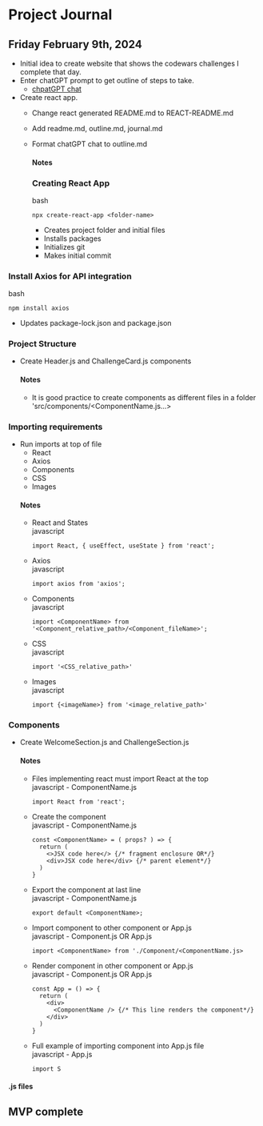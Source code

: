 # Project Journal

## Friday February 9th, 2024
- Initial idea to create website that shows the codewars challenges I complete that day.
- Enter chatGPT prompt to get outline of steps to take.
  - [chpatGPT chat](https://chat.openai.com/share/743eb459-ba8f-4e86-af68-f519fdea6b3c)
- Create react app.
  - Change react generated README.md to REACT-README.md
  - Add readme.md, outline.md, journal.md
  - Format chatGPT chat to outline.md

    #### Notes
    ### Creating React App
    bash
    ```
    npx create-react-app <folder-name>
    ```
    - Creates project folder and initial files
    - Installs packages
    - Initializes git
    - Makes initial commit

### Install Axios for API integration
bash
```
npm install axios
```
- Updates package-lock.json and package.json

### Project Structure
- Create Header.js and ChallengeCard.js components
  #### Notes
  - It is good practice to create components as different files in a folder 'src/components/<ComponentName.js...>

### Importing requirements
- Run imports at top of file
  - React
  - Axios
  - Components
  - CSS
  - Images
  #### Notes
  - React and States  
    javascript
    ```
    import React, { useEffect, useState } from 'react';
    ```
  - Axios  
    javascript
    ```
    import axios from 'axios';
    ```
  - Components  
    javascript
    ```
    import <ComponentName> from '<Component_relative_path>/<Component_fileName>';
    ```
  - CSS  
    javascript
    ```
    import '<CSS_relative_path>'
    ```
  - Images  
    javascript
    ```
    import {<imageName>} from '<image_relative_path>'
    ```

### Components
- Create WelcomeSection.js and ChallengeSection.js

  #### Notes
  - Files implementing react must import React at the top  
  javascript - ComponentName.js
    ```
    import React from 'react';
    ```
  - Create the component  
  javascript - ComponentName.js
    ```
    const <ComponentName> = ( props? ) => {
      return (
        <>JSX code here</> {/* fragment enclosure OR*/}
        <div>JSX code here</div> {/* parent element*/}
      )
    }
    ```
  - Export the component at last line  
    javascript - ComponentName.js
    ```
    export default <ComponentName>;
    ```
  - Import component to other component or App.js  
    javascript - Component.js OR App.js
    ```
    import <ComponentName> from './Component/<ComponentName.js>
    ```
  - Render component in other component or App.js  
    javascript - Component.js OR App.js
    ```
    const App = () => {
      return (
        <div>
          <ComponentName /> {/* This line renders the component*/}
        </div>
      )
    }
    ```
  - Full example of importing component into App.js file  
    javascript - App.js
    ```
    import S
#### .js files
## MVP complete